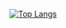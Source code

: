 [![Top Langs](https://github-readme-stats.vercel.app/api/top-langs/?username=ItoSeiy
)](https://github.com/anuraghazra/github-readme-stats)
